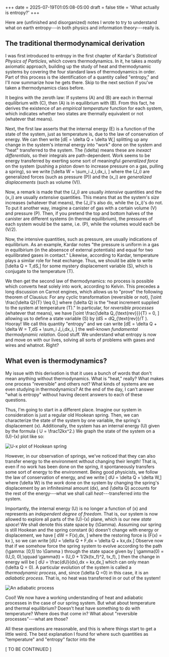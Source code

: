 +++
date = 2025-07-19T01:05:08-05:00
draft = false
title = 'What actually is entropy?'
+++

Here are (unfinished and disorganized) notes I wrote to try to understand what on earth entropy---in both physics and information theory---really is.

<!--more-->

## The traditional thermodynamical derivation
I was first introduced to entropy in the first chapter of Kardar's *Statistical Physics of Particles*, which covers thermodynamics. In it, he takes a mostly axiomatic approach, building up the study of heat and thermodynamic systems by covering the four standard laws of thermodynamics in order. Part of this process is the identification of a quantity called "entropy," and I'll now summarize how he gets there. Skip to the next section if you've taken a thermodynamics class before.

It begins with the zeroth law: If systems \(A\) and \(B\) are each in thermal equilibrium with \(C\), then \(A\) is in equilibrium with \(B\). From this fact, he derives the existence of an *empirical temperature* function for each system, which indicates whether two states are thermally equivalent or not (whatever that means). 

Next, the first law asserts that the internal energy \(E\) is a function of the state of the system, just as temperature is, due to the law of conservation of energy. We can then write \[dE = \delta Q + \delta W,\] splitting up any change in the system's internal energy into "work" done on the system and "heat" transferred to the system. The \(\delta\) means these are *inexact differentials*, so their integrals are path-dependent. Work seems to be energy transferred by exerting some sort of meaningful *generalized force* on the system (pushing a piston down to increase pressure on a gas, pulling a spring), so we write
\[\delta W = \sum_i J_i\,dx_i, \] where the \(J_i\) are generalized forces (such as pressure \(P\)) and the \(x_i\) are *generalized displacements* (such as volume \(V\)). 

Now, a remark is made that the \(J_i\) are usually *intensive* quantities and the \(x_i\) are usually *extensive* quantities. This means that as the system's *size* increases (whatever that means), the \(J_i\)'s also do, while the \(x_i\)'s do not. To put it another way, imagine a canister of gas with a certain volume \(V\) and pressure \(P\). Then, if you pretend the top and bottom halves of the canister are different systems (in thermal equilibrium), the pressures of each system would be the same, i.e. \(P\), while the volumes would each be \(V/2\). 

Now, the intensive quantities, such as pressure, are usually indications of equilibrium. As an example, Kardar notes "the pressure is uniform in a gas in equilbirium (in the absensce of external potentials) and equal for two equilibrated gases in contact." Likewise, according to Kardar, temperature plays a similar role for heat exchange. Thus, we should be able to write
\[\delta Q = T\,dS,\]
for some mystery displacement variable \(S\), which is conjugate to the temperature \(T\). 

We then get the second law of thermodynamics: no process is possible which converts heat solely into work, according to Kelvin. This precedes a long discussion on Carnot engines, which allows us to "prove" the following theorem of Clausius: For any cyclic transformation (reversible or not), 
\[\oint \frac{\delta Q}{T} \leq 0,\]
where \(\delta Q\) is the "heat increment supplied to the system at temperature \(T\)." In particular, for *reversible processes* (whatever that means), we have
\[\oint \frac{\delta Q_{\text{rev}}}{T} = 0, \]
allowing us to define a state variable \(S\) by \(dS = dQ_{\text{rev}}/T \). Hooray! We call this quantity "entropy" and we can write
\[dE = \delta Q + \delta W = T\,dS + \sum_i J_i\,dx_i, \]
the well-known *fundamental thermodynamic relation*. Good stuff. We understand what entropy is now and move on with our lives, solving all sorts of problems with gases and wires and whatnot. Right?


## What even is thermodynamics?
My issue with this derivation is that it uses a bunch of words that don't mean anything without thermodynamics. What is "heat," really? What makes one process "reversible" and others not? What kinds of systems are we even studying in thermodynamics? At the end of the day, I can't answer "what is entropy" without having decent answers to each of these questions.

Thus, I'm going to start in a different place. Imagine our system in consideration is just a regular old Hookean spring. Then, we can characterize the state of the system by one variable, the spring's displacement \(x\). Additionally, the system has an internal energy \(U\) given by the formula \( U = \frac12kx^2.\) We graph the state of the system on a \(U\)-\(x\) plot like so:

![U-x plot of Hookean spring](hooke.png)

However, in our observation of springs, we've noticed that they can also transfer energy to the environment without changing their length! That is, even if no work has been done on the spring, it spontaneously transfers some sort of energy to the environment. Being good physicists, we follow the law of conservation of energy, and we write
\[ dU = \delta Q + \delta W,\]
where \(\delta W\) is the *work* done on the system by changing the spring's displacement by an infinitesimal amount \(dx\), and \(\delta Q\) accounts for the rest of the energy---what we shall call *heat*---transferred into the system. 

Importantly, the internal energy \(U\) is no longer a function of \(x\) and represents an *independent degree of freedom*. That is, our system is now allowed to explore all parts of the \(U\)-\(x\) plane, which is our new *state space*! We shall denote this state space by \(\Gamma\). Assuming our spring is still Hookean and the spring constant \(k\) doesn't change with energy or displacement, we have
\[ dW = F(x)\,dx, \]
where the restoring force is \(F(x) = kx \), so we can write
\[dU = \delta Q + F\,dx = \delta Q + kx\,dx.\]
Observe now that if we somehow force the spring system to evolve according to the path \(\gamma: [0,1] \to \Gamma \) through the state space given by
\[ \gamma(0) = (U_0, 0),\qquad \gamma(t) = (U_0 + 1/2k(tx_f)^2, tx_f), \]
then the change in energy will be
\[ dU = \frac{dU}{dx}\,dx = kx\,dx,\]
which can only mean \(\delta Q = 0\). A particular evolution of the system is called a *thermodynamic process*, and, since \(\delta Q =0\) in this case, it is an *adiabatic process*. That is, no heat was transferred in or out of the system!

![An adiabatic process](adiabatic.png)

Cool! We now have a working understanding of heat and adiabatic processes in the case of our spring system. But what about temperature and thermal equilibrium? Doesn't heat have something to do with temperature? Where does that come in? What about "reversible processes"---what are those? 

All these questions are reasonable, and this is where things start to get a little weird. The best explanation I found for where such quantities as "temperature" and "entropy" factor into the 

[ TO BE CONTINUED ]